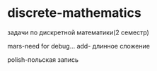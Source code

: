 # discrete-mathematics
задачи по дискретной математики(2 семестр)

mars-need for debug...
add- длинное сложение

polish-польская запись
